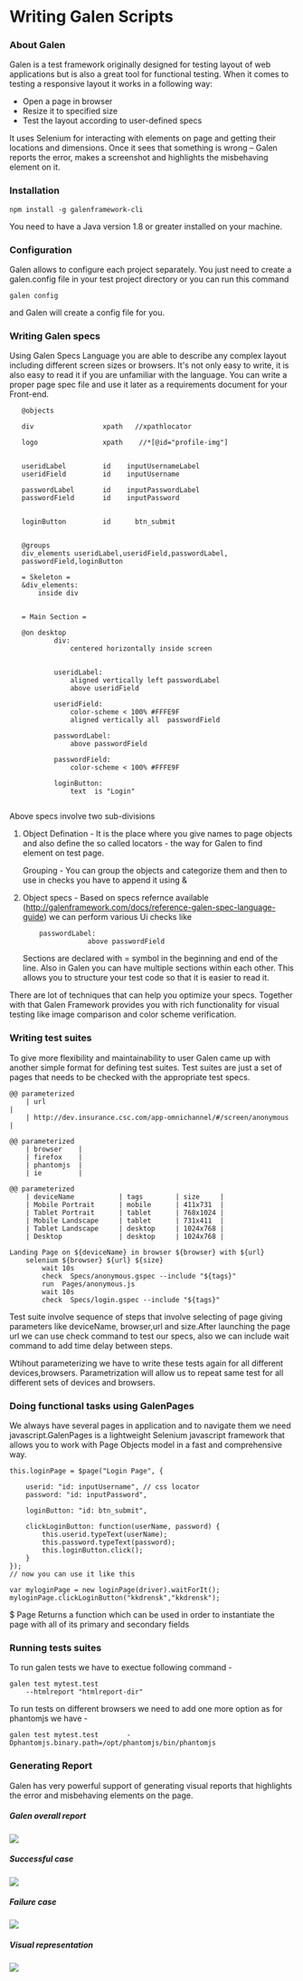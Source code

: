 # Writing Galen Scripts

### About Galen
Galen is a test framework originally designed for testing layout of web applications but is also a great tool for functional testing. When it comes to testing a responsive layout it works in a following way:

- Open a page in browser
- Resize it to specified size
- Test the layout according to user-defined specs



It uses Selenium for interacting with elements on page and getting their locations and dimensions. Once it sees that something is wrong – Galen reports the error, makes a screenshot and highlights the misbehaving element on it.

 


### Installation 
```
npm install -g galenframework-cli 
```
You need to have a Java version 1.8 or greater installed on your machine.

### Configuration

Galen allows to configure each project separately. You just need to create a galen.config file in your test project directory or you can run this command
```
galen config
```
and Galen will create a config file for you.

### Writing Galen specs

Using Galen Specs Language you are able to describe any complex layout including different screen sizes or browsers. It's not only easy to write, it is also easy to read it if you are unfamiliar with the language. You can write a proper page spec file and use it later as a requirements document for your Front-end.



 ```
    @objects
    
    div                 xpath   //xpathlocator                 

    logo                xpath    //*[@id="profile-img"]
    

    useridLabel         id    inputUsernameLabel
    useridField         id    inputUsername
    
    passwordLabel       id    inputPasswordLabel
    passwordField       id    inputPassword    
    
   
    loginButton         id      btn_submit
    

    @groups
    div_elements useridLabel,useridField,passwordLabel,
    passwordField,loginButton
    
    = Skeleton =
    &div_elements:
        inside div


    = Main Section =
    
    @on desktop
            div:
                centered horizontally inside screen 

           
            useridLabel:
                aligned vertically left passwordLabel
                above useridField
                
            useridField:
                color-scheme < 100% #FFFE9F
                aligned vertically all  passwordField
                    
            passwordLabel:
                above passwordField
         
            passwordField:  
                color-scheme < 100% #FFFE9F

            loginButton:
                text  is "Login"
          
 ```      
 
 Above specs involve two sub-divisions 
 1. Object Defination -  It is the place where you give names to page objects and also define the so called locators - the way for Galen to find element on test page. 

    Grouping - You can group the objects and categorize them and then to use in checks you have to append it using &
    
 3. Object specs - Based on specs refernce available (http://galenframework.com/docs/reference-galen-spec-language-guide) we can perform various Ui checks like
 
    ```
        passwordLabel:
                    above passwordField
    
    ```
    Sections are declared with = symbol in the beginning and end     of the line. Also in Galen you can have multiple sections        within each other. This allows you to structure your test        code so that it is easier to read it.


There are lot of techniques that can help you optimize your specs. Together with that Galen Framework provides you with rich functionality for visual testing like image comparison and color scheme verification.


### Writing test suites

To give more flexibility and maintainability to user Galen came up with another simple format for defining test suites. Test suites are just a set of pages that needs to be checked with the appropriate test specs. 

```
@@ parameterized
    | url                                                                                 |
    | http://dev.insurance.csc.com/app-omnichannel/#/screen/anonymous                     |
    
@@ parameterized
    | browser  	 |
    | firefox    |
    | phantomjs  |
    | ie         |

@@ parameterized
    | deviceName           | tags        | size     |
    | Mobile Portrait      | mobile      | 411x731  |
    | Tablet Portrait      | tablet      | 768x1024 |
    | Mobile Landscape     | tablet      | 731x411  |
    | Tablet Landscape     | desktop     | 1024x768 | 
    | Desktop      		   | desktop     | 1024x768 |

Landing Page on ${deviceName} in browser ${browser} with ${url}
    selenium ${browser} ${url} ${size}
        wait 10s
    	check  Specs/anonymous.gspec --include "${tags}"
    	run  Pages/anonymous.js
    	wait 10s
    	check  Specs/login.gspec --include "${tags}"

```

Test suite involve sequence of steps that involve selecting of page giving parameters like deviceName, browser,url and size.After launching the page url we can use check command to test our specs, also we can include wait command to add time delay between steps.

Wtihout parameterizing we have to write these tests again for all different devices,browsers. Parametrization will allow us to repeat same test for all different sets of devices and browsers.

### Doing functional tasks using GalenPages

We always have several pages in application and to navigate them we need javascript.GalenPages is a lightweight Selenium javascript framework that allows you to work with Page Objects model in a fast and comprehensive way.

```
this.loginPage = $page("Login Page", {

	userid: "id: inputUsername", // css locator
	password: "id: inputPassword",

	loginButton: "id: btn_submit",

	clickLoginButton: function(userName, password) {
		this.userid.typeText(userName);
		this.password.typeText(password);
		this.loginButton.click();
	}
});
// now you can use it like this

var myloginPage = new loginPage(driver).waitForIt();
myloginPage.clickLoginButton("kkdrensk","kkdrensk");

```

$ Page Returns a function which can be used in order to instantiate the page with all of its primary and secondary fields

### Running tests suites

To run galen tests we have to exectue following command - 

```
galen test mytest.test
    --htmlreport "htmlreport-dir"
```

To run tests on different browsers we need to add one more option as for phantomjs we have - 

```
galen test mytest.test       -Dphantomjs.binary.path=/opt/phantomjs/bin/phantomjs
```

### Generating Report

Galen has very powerful support of generating visual reports that highlights the error and misbehaving elements on the page.


##### Galen overall report
![](GalenImages/galentestreport.jpg)

##### Successful case
![](GalenImages/successfulcase.jpg)

##### Failure case
![](GalenImages/failurecase.jpg)

##### Visual representation
![](GalenImages/visualrepresentation.jpg)





